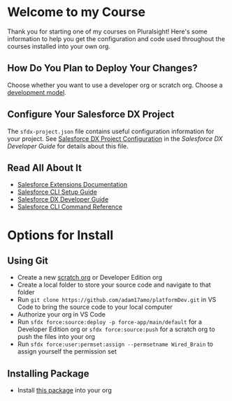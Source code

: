 # Welcome to my Course

Thank you for starting one of my courses on Pluralsight! Here's some information to help you get the configuration and code used throughout the courses installed into your own org.

## How Do You Plan to Deploy Your Changes?

Choose whether you want to use a developer org or scratch org. Choose a [development model](https://developer.salesforce.com/tools/vscode/en/user-guide/development-models).

## Configure Your Salesforce DX Project

The `sfdx-project.json` file contains useful configuration information for your project. See [Salesforce DX Project Configuration](https://developer.salesforce.com/docs/atlas.en-us.sfdx_dev.meta/sfdx_dev/sfdx_dev_ws_config.htm) in the _Salesforce DX Developer Guide_ for details about this file.

## Read All About It

- [Salesforce Extensions Documentation](https://developer.salesforce.com/tools/vscode/)
- [Salesforce CLI Setup Guide](https://developer.salesforce.com/docs/atlas.en-us.sfdx_setup.meta/sfdx_setup/sfdx_setup_intro.htm)
- [Salesforce DX Developer Guide](https://developer.salesforce.com/docs/atlas.en-us.sfdx_dev.meta/sfdx_dev/sfdx_dev_intro.htm)
- [Salesforce CLI Command Reference](https://developer.salesforce.com/docs/atlas.en-us.sfdx_cli_reference.meta/sfdx_cli_reference/cli_reference.htm)

# Options for Install

## Using Git

- Create a new [scratch org](https://developer.salesforce.com/docs/atlas.en-us.sfdx_dev.meta/sfdx_dev/sfdx_dev_scratch_orgs_create.htm) or Developer Edition org
- Create a local folder to store your source code and navigate to that folder
- Run `git clone https://github.com/adam17amo/platformDev.git` in VS Code to bring the source code to your local computer
- Authorize your org in VS Code
- Run `sfdx force:source:deploy -p force-app/main/default` for a Developer Edition org or `sfdx force:source:push` for a scratch org to push the files into your org
- Run `sfdx force:user:permset:assign --permsetname Wired_Brain` to assign yourself the permission set

## Installing Package

- Install [this package](https://login.salesforce.com/packaging/installPackage.apexp?p0=04t5f000000zdEh) into your org

